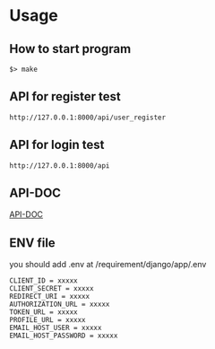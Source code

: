 # Usage

## How to start program
```
$> make
```

## API for register test
```
http://127.0.0.1:8000/api/user_register
```

## API for login test
```
http://127.0.0.1:8000/api
```


## API-DOC
<a href="https://copper-oxygen-2da.notion.site/Transcendence-120883905052447ea5dc672972bf6e19?pvs=4"> API-DOC </a>

## ENV file
you should add .env at /requirement/django/app/.env
```
CLIENT_ID = xxxxx
CLIENT_SECRET = xxxxx
REDIRECT_URI = xxxxx
AUTHORIZATION_URL = xxxxx
TOKEN_URL = xxxxx
PROFILE_URL = xxxxx
EMAIL_HOST_USER = xxxxx
EMAIL_HOST_PASSWORD = xxxxx
```
